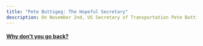 ```yaml
---
title: "Pete Buttigeg: The Hopeful Secretary"
description: On November 2nd, US Secretary of Transportation Pete Buttigieg shared his evolved perspectives on transit and street design at Hunter College's Roosevelt House for Public Policy, discussing promising solutions for sustainable transportation. See his speech and his response to my question on transit equity!
---
```


#### [Why don't you go back?](/..)
